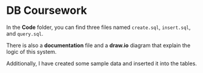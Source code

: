 # DB Coursework

In the **Code** folder, you can find three files named `create.sql`, `insert.sql`, and `query.sql`.

There is also a **documentation** file and a **draw.io** diagram that explain the logic of this system.

Additionally, I have created some sample data and inserted it into the tables.
